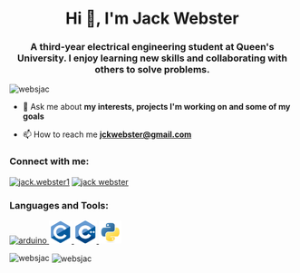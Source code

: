 <h1 align="center">Hi 👋, I'm Jack Webster</h1>
<h3 align="center">A third-year electrical engineering student at Queen's University. I enjoy learning new skills and collaborating with others to solve problems.</h3>

<p align="left"> <img src="https://komarev.com/ghpvc/?username=websjac&label=Profile%20views&color=0e75b6&style=flat" alt="websjac" /> </p>

- 💬 Ask me about **my interests, projects I'm working on and some of my goals**

- 📫 How to reach me **jckwebster@gmail.com**

<h3 align="left">Connect with me:</h3>
<p align="left">
<a href="https://linkedin.com/in/jack.webster1" target="blank"><img align="center" src="https://raw.githubusercontent.com/rahuldkjain/github-profile-readme-generator/master/src/images/icons/Social/linked-in-alt.svg" alt="jack.webster1" height="30" width="40" /></a>
<a href="https://fb.com/jack webster" target="blank"><img align="center" src="https://raw.githubusercontent.com/rahuldkjain/github-profile-readme-generator/master/src/images/icons/Social/facebook.svg" alt="jack webster" height="30" width="40" /></a>
</p>

<h3 align="left">Languages and Tools:</h3>
<p align="left"> <a href="https://www.arduino.cc/" target="_blank" rel="noreferrer"> <img src="https://cdn.worldvectorlogo.com/logos/arduino-1.svg" alt="arduino" width="40" height="40"/> </a> <a href="https://www.cprogramming.com/" target="_blank" rel="noreferrer"> <img src="https://raw.githubusercontent.com/devicons/devicon/master/icons/c/c-original.svg" alt="c" width="40" height="40"/> </a> <a href="https://www.w3schools.com/cpp/" target="_blank" rel="noreferrer"> <img src="https://raw.githubusercontent.com/devicons/devicon/master/icons/cplusplus/cplusplus-original.svg" alt="cplusplus" width="40" height="40"/> </a> <a href="https://www.python.org" target="_blank" rel="noreferrer"> <img src="https://raw.githubusercontent.com/devicons/devicon/master/icons/python/python-original.svg" alt="python" width="40" height="40"/> </a> </p>

<p><img align="left" src="https://github-readme-stats.vercel.app/api/top-langs?username=websjac&show_icons=true&locale=en&layout=compact" alt="websjac" /></p>

<p>&nbsp;<img align="center" src="https://github-readme-stats.vercel.app/api?username=websjac&show_icons=true&locale=en" alt="websjac" /></p>

